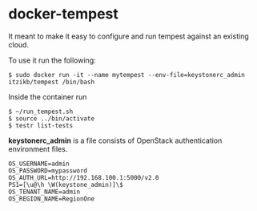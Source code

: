 # docker-tempest
It meant to make it easy to configure and run tempest against an existing cloud.

To use it run the following:
```
$ sudo docker run -it --name mytempest --env-file=keystonerc_admin itzikb/tempest /bin/bash
```

Inside the container run
```
$ ~/run_tempest.sh
$ source ../bin/activate
$ testr list-tests
```
**keystonerc_admin** is a file consists of OpenStack authentication environment files.
```
OS_USERNAME=admin
OS_PASSWORD=mypassword
OS_AUTH_URL=http://192.168.100.1:5000/v2.0
PS1=[\u@\h \W(keystone_admin)]\$
OS_TENANT_NAME=admin
OS_REGION_NAME=RegionOne
```
